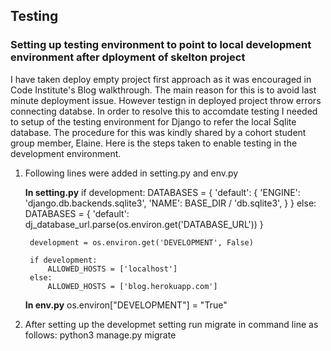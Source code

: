

## Testing

### Setting up testing environment to point to local development environment after dployment of skelton project

I have taken deploy empty project first approach as it was encouraged in Code Institute's Blog walkthrough. The main reason for this is to avoid last minute deployment issue. However testign in deployed project throw errors connecting databse. In order to resolve this to accomdate testing I needed to setup of the testing environment for Django to refer the local Sqlite database.
The procedure for this was kindly shared by a cohort student group member, Elaine.
Here is the steps taken to enable testing in the development environment.

1. Following lines were added in setting.py and env.py

    **In setting.py**
        if development:
            DATABASES = {
                'default': {
                    'ENGINE': 'django.db.backends.sqlite3',
                    'NAME': BASE_DIR / 'db.sqlite3',
                }
            }
        else:
            DATABASES = {
                'default': dj_database_url.parse(os.environ.get('DATABASE_URL'))
            }

            
            
        development = os.environ.get('DEVELOPMENT', False)

        if development:
            ALLOWED_HOSTS = ['localhost']
        else:
            ALLOWED_HOSTS = ['blog.herokuapp.com']
            
    **In env.py**
      os.environ["DEVELOPMENT"] = "True"

2. After setting up the developmet setting run migrate in command line as follows:
    python3 manage.py migrate